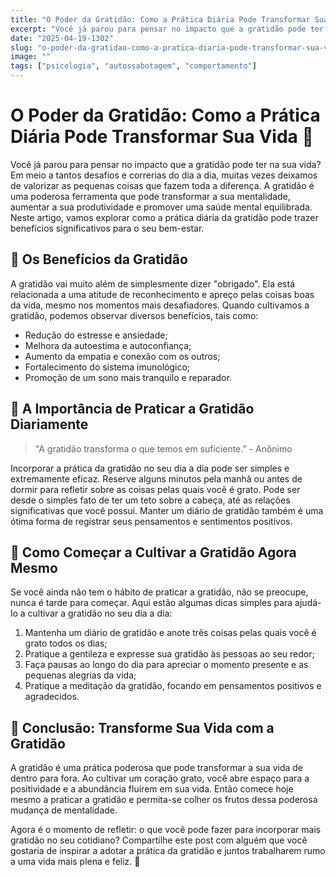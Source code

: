 ```yaml
---
title: "O Poder da Gratidão: Como a Prática Diária Pode Transformar Sua Vida 🌟"
excerpt: "Você já parou para pensar no impacto que a gratidão pode ter na sua vida? Em meio a tantos desafios e correrias do dia a"
date: "2025-04-19-1302"
slug: "o-poder-da-gratidao-como-a-pratica-diaria-pode-transformar-sua-vida"
image: ""
tags: ["psicologia", "autossabotagem", "comportamento"]
---
```


# O Poder da Gratidão: Como a Prática Diária Pode Transformar Sua Vida 🌟

Você já parou para pensar no impacto que a gratidão pode ter na sua vida? Em meio a tantos desafios e correrias do dia a dia, muitas vezes deixamos de valorizar as pequenas coisas que fazem toda a diferença. A gratidão é uma poderosa ferramenta que pode transformar a sua mentalidade, aumentar a sua produtividade e promover uma saúde mental equilibrada. Neste artigo, vamos explorar como a prática diária da gratidão pode trazer benefícios significativos para o seu bem-estar. 

## 🌻 Os Benefícios da Gratidão

A gratidão vai muito além de simplesmente dizer "obrigado". Ela está relacionada a uma atitude de reconhecimento e apreço pelas coisas boas da vida, mesmo nos momentos mais desafiadores. Quando cultivamos a gratidão, podemos observar diversos benefícios, tais como:

- Redução do estresse e ansiedade;
- Melhora da autoestima e autoconfiança;
- Aumento da empatia e conexão com os outros;
- Fortalecimento do sistema imunológico;
- Promoção de um sono mais tranquilo e reparador.

## 💭 A Importância de Praticar a Gratidão Diariamente

> "A gratidão transforma o que temos em suficiente.” - Anônimo

Incorporar a prática da gratidão no seu dia a dia pode ser simples e extremamente eficaz. Reserve alguns minutos pela manhã ou antes de dormir para refletir sobre as coisas pelas quais você é grato. Pode ser desde o simples fato de ter um teto sobre a cabeça, até as relações significativas que você possui. Manter um diário de gratidão também é uma ótima forma de registrar seus pensamentos e sentimentos positivos.

## 🌈 Como Começar a Cultivar a Gratidão Agora Mesmo

Se você ainda não tem o hábito de praticar a gratidão, não se preocupe, nunca é tarde para começar. Aqui estão algumas dicas simples para ajudá-lo a cultivar a gratidão no seu dia a dia:

1. Mantenha um diário de gratidão e anote três coisas pelas quais você é grato todos os dias;
2. Pratique a gentileza e expresse sua gratidão às pessoas ao seu redor;
3. Faça pausas ao longo do dia para apreciar o momento presente e as pequenas alegrias da vida;
4. Pratique a meditação da gratidão, focando em pensamentos positivos e agradecidos.

## 🌟 Conclusão: Transforme Sua Vida com a Gratidão

A gratidão é uma prática poderosa que pode transformar a sua vida de dentro para fora. Ao cultivar um coração grato, você abre espaço para a positividade e a abundância fluírem em sua vida. Então comece hoje mesmo a praticar a gratidão e permita-se colher os frutos dessa poderosa mudança de mentalidade.

Agora é o momento de refletir: o que você pode fazer para incorporar mais gratidão no seu cotidiano? Compartilhe este post com alguém que você gostaria de inspirar a adotar a prática da gratidão e juntos trabalharem rumo a uma vida mais plena e feliz. 🌺
